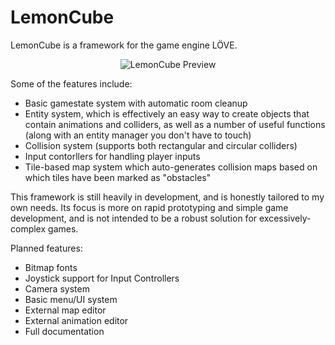 # LemonCube

LemonCube is a framework for the game engine LÖVE.
<p align="center"><img src="https://raw.githubusercontent.com/kevinmaddox/lemoncube/main/images/mia-plat.gif" alt="LemonCube Preview"/></p>

Some of the features include:
- Basic gamestate system with automatic room cleanup
- Entity system, which is effectively an easy way to create objects that contain animations and colliders, as well as a number of useful functions (along with an entity manager you don't have to touch)
- Collision system (supports both rectangular and circular colliders)
- Input contorllers for handling player inputs
- Tile-based map system which auto-generates collision maps based on which tiles have been marked as "obstacles"

This framework is still heavily in development, and is honestly tailored to my own needs. Its focus is more on rapid prototyping and simple game development, and is not intended to be a robust solution for excessively-complex games.

Planned features:
- Bitmap fonts
- Joystick support for Input Controllers
- Camera system
- Basic menu/UI system
- External map editor
- External animation editor
- Full documentation